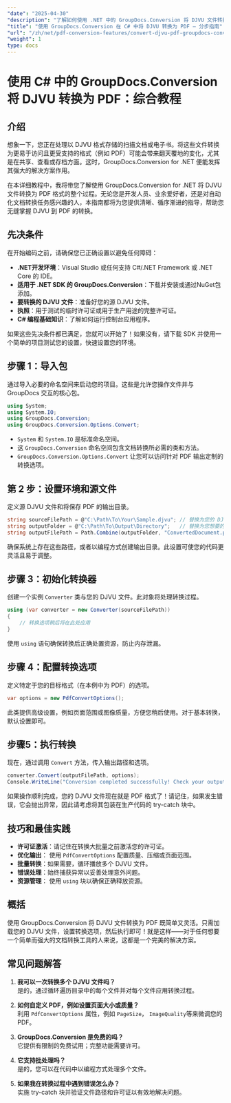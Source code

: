```yaml
---
"date": "2025-04-30"
"description": "了解如何使用 .NET 中的 GroupDocs.Conversion 将 DJVU 文件转换为 PDF。按照本分步指南，即可实现无缝文档转换。"
"title": "使用 GroupDocs.Conversion 在 C# 中将 DJVU 转换为 PDF — 分步指南"
"url": "/zh/net/pdf-conversion-features/convert-djvu-pdf-groupdocs-conversion-csharp/"
"weight": 1
type: docs
---
```

# 使用 C# 中的 GroupDocs.Conversion 将 DJVU 转换为 PDF：综合教程

## 介绍
想象一下，您正在处理以 DJVU 格式存储的扫描文档或电子书。将这些文件转换为更易于访问且更受支持的格式（例如 PDF）可能会带来翻天覆地的变化，尤其是在共享、查看或存档方面。这时，GroupDocs.Conversion for .NET 便能发挥其强大的解决方案作用。

在本详细教程中，我将带您了解使用 GroupDocs.Conversion for .NET 将 DJVU 文件转换为 PDF 格式的整个过程。无论您是开发人员、业余爱好者，还是对自动化文档转换任务感兴趣的人，本指南都将为您提供清晰、循序渐进的指导，帮助您无缝掌握 DJVU 到 PDF 的转换。

## 先决条件

在开始编码之前，请确保您已正确设置以避免任何障碍：

- **.NET开发环境**：Visual Studio 或任何支持 C#/.NET Framework 或 .NET Core 的 IDE。
- **适用于 .NET SDK 的 GroupDocs.Conversion**：下载并安装或通过NuGet包添加。
- **要转换的 DJVU 文件**：准备好您的源 DJVU 文件。
- **执照**：用于测试的临时许可证或用于生产用途的完整许可证。
- **C# 编程基础知识**：了解如何运行控制台应用程序。

如果这些先决条件都已满足，您就可以开始了！如果没有，请下载 SDK 并使用一个简单的项目测试您的设置，快速设置您的环境。

## 步骤 1：导入包

通过导入必要的命名空间来启动您的项目。这些是允许您操作文件并与 GroupDocs 交互的核心包。

```csharp
using System;
using System.IO;
using GroupDocs.Conversion;
using GroupDocs.Conversion.Options.Convert;
```

- `System` 和 `System.IO` 是标准命名空间。
- 这 `GroupDocs.Conversion` 命名空间包含文档转换所必需的类和方法。
- `GroupDocs.Conversion.Options.Convert` 让您可以访问针对 PDF 输出定制的转换选项。

## 第 2 步：设置环境和源文件

定义源 DJVU 文件和将保存 PDF 的输出目录。

```csharp
string sourceFilePath = @"C:\Path\To\Your\Sample.djvu"; // 替换为您的 DJVU 文件路径
string outputFolder = @"C:\Path\To\Output\Directory";   // 替换为您想要的输出文件夹
string outputFilePath = Path.Combine(outputFolder, "ConvertedDocument.pdf");
```

确保系统上存在这些路径，或者以编程方式创建输出目录。此设置可使您的代码更灵活且易于调整。

## 步骤 3：初始化转换器

创建一个实例 `Converter` 类与您的 DJVU 文件。此对象将处理转换过程。

```csharp
using (var converter = new Converter(sourceFilePath))
{
    // 转换选项稍后将在此处应用
}
```

使用 `using` 语句确保转换后正确处置资源，防止内存泄漏。

## 步骤 4：配置转换选项

定义特定于您的目标格式（在本例中为 PDF）的选项。

```csharp
var options = new PdfConvertOptions();
```

此类提供高级设置，例如页面范围或图像质量，方便您稍后使用。对于基本转换，默认设置即可。

## 步骤5：执行转换

现在，通过调用 `Convert` 方法，传入输出路径和选项。

```csharp
converter.Convert(outputFilePath, options);
Console.WriteLine("Conversion completed successfully! Check your output folder.");
```

如果操作顺利完成，您的 DJVU 文件现在就是 PDF 格式了！请记住，如果发生错误，它会抛出异常，因此请考虑将其包装在生产代码的 try-catch 块中。

## 技巧和最佳实践

- **许可证激活**：请记住在转换大批量之前激活您的许可证。
- **优化输出**： 使用 `PdfConvertOptions` 配置质量、压缩或页面范围。
- **批量转换**：如果需要，循环播放多个 DJVU 文件。
- **错误处理**：始终捕获异常以妥善处理意外问题。
- **资源管理**： 使用 `using` 块以确保正确释放资源。

## 概括

使用 GroupDocs.Conversion 将 DJVU 文件转换为 PDF 既简单又灵活。只需加载您的 DJVU 文件，设置转换选项，然后执行即可！就是这样——对于任何想要一个简单而强大的文档转换工具的人来说，这都是一个完美的解决方案。

## 常见问题解答

1. **我可以一次转换多个 DJVU 文件吗？**  
是的，通过循环遍历目录中的每个文件并对每个文件应用转换过程。

2. **如何自定义 PDF，例如设置页面大小或质量？**  
利用 `PdfConvertOptions` 属性，例如 `PageSize`， `ImageQuality`等来微调您的 PDF。

3. **GroupDocs.Conversion 是免费的吗？**  
它提供有限制的免费试用；完整功能需要许可。

4. **它支持批处理吗？**  
是的，您可以在代码中以编程方式处理多个文件。

5. **如果我在转换过程中遇到错误怎么办？**  
实施 try-catch 块并验证文件路径和许可证以有效地解决问题。
